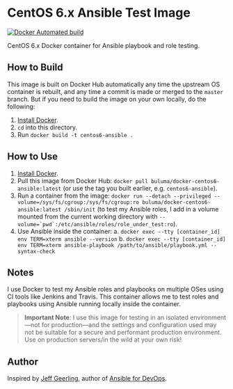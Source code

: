 # CentOS 6.x Ansible Test Image

[![Docker Automated build](https://img.shields.io/docker/automated/buluma/docker-centos6-ansible.svg?maxAge=2592000)](https://hub.docker.com/r/buluma/docker-centos6-ansible/)

CentOS 6.x Docker container for Ansible playbook and role testing.

## How to Build

This image is built on Docker Hub automatically any time the upstream OS container is rebuilt, and any time a commit is made or merged to the `master` branch. But if you need to build the image on your own locally, do the following:

  1. [Install Docker](https://docs.docker.com/engine/installation/).
  2. `cd` into this directory.
  3. Run `docker build -t centos6-ansible .`

## How to Use

  1. [Install Docker](https://docs.docker.com/engine/installation/).
  2. Pull this image from Docker Hub: `docker pull buluma/docker-centos6-ansible:latest` (or use the tag you built earlier, e.g. `centos6-ansible`).
  3. Run a container from the image: `docker run --detach --privileged --volume=/sys/fs/cgroup:/sys/fs/cgroup:ro buluma/docker-centos6-ansible:latest /sbin/init` (to test my Ansible roles, I add in a volume mounted from the current working directory with ``--volume=`pwd`:/etc/ansible/roles/role_under_test:ro``).
  4. Use Ansible inside the container:
    a. `docker exec --tty [container_id] env TERM=xterm ansible --version`
    b. `docker exec --tty [container_id] env TERM=xterm ansible-playbook /path/to/ansible/playbook.yml --syntax-check`

## Notes

I use Docker to test my Ansible roles and playbooks on multiple OSes using CI tools like Jenkins and Travis. This container allows me to test roles and playbooks using Ansible running locally inside the container.

> **Important Note**: I use this image for testing in an isolated environment—not for production—and the settings and configuration used may not be suitable for a secure and performant production environment. Use on production servers/in the wild at your own risk!

## Author

Inspired by [Jeff Geerling](http://jeffgeerling.com/), author of [Ansible for DevOps](https://www.ansiblefordevops.com/).
